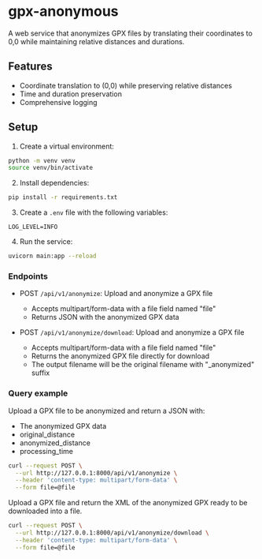 # gpx-anonymous

A web service that anonymizes GPX files by translating their coordinates to 0,0 while maintaining relative distances and durations.

## Features

- Coordinate translation to (0,0) while preserving relative distances
- Time and duration preservation
- Comprehensive logging

## Setup

1. Create a virtual environment:
```bash
python -m venv venv
source venv/bin/activate
```

2. Install dependencies:
```bash
pip install -r requirements.txt
```

3. Create a `.env` file with the following variables:
```
LOG_LEVEL=INFO 
```

4. Run the service:
```bash
uvicorn main:app --reload
```

### Endpoints

- POST `/api/v1/anonymize`: Upload and anonymize a GPX file
  - Accepts multipart/form-data with a file field named "file"
  - Returns JSON with the anonymized GPX data

- POST `/api/v1/anonymize/download`: Upload and anonymize a GPX file
  - Accepts multipart/form-data with a file field named "file"
  - Returns the anonymized GPX file directly for download
  - The output filename will be the original filename with "_anonymized" suffix


### Query example


Upload a GPX file to be anonymized and return a JSON with:
- The anonymized GPX data
- original_distance
- anonymized_distance
- processing_time

```bash
curl --request POST \
  --url http://127.0.0.1:8000/api/v1/anonymize \
  --header 'content-type: multipart/form-data' \
  --form file=@file
```

Upload a GPX file and return the XML of the anonymized GPX ready to be downloaded into a file.

```bash
curl --request POST \
  --url http://127.0.0.1:8000/api/v1/anonymize/download \
  --header 'content-type: multipart/form-data' \
  --form file=@file
```
